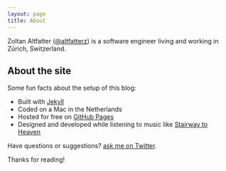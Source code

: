 ```yaml
---
layout: page
title: About
---
```


Zoltan Altfatter ([@altfatterz](https://twitter.com/altfatterz)) is a software engineer living and working in Zürich, Switzerland.

## About the site

Some fun facts about the setup of this blog:

* Built with [Jekyll](http://jekyllrb.com)
* Coded on a Mac in the Netherlands
* Hosted for free on [GitHub Pages](https://github.com/altfatterz/altfatterz.github.io)
* Designed and developed while listening to music like [Stairway to Heaven](https://soundcloud.com/boot-led-zeppelin/stairway-to-heaven)

Have questions or suggestions? [ask me on Twitter](https://twitter.com/altfatterz).

Thanks for reading!
